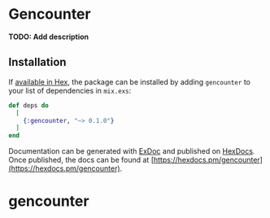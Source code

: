 # Gencounter

**TODO: Add description**

## Installation

If [available in Hex](https://hex.pm/docs/publish), the package can be installed
by adding `gencounter` to your list of dependencies in `mix.exs`:

```elixir
def deps do
  [
    {:gencounter, "~> 0.1.0"}
  ]
end
```

Documentation can be generated with [ExDoc](https://github.com/elixir-lang/ex_doc)
and published on [HexDocs](https://hexdocs.pm). Once published, the docs can
be found at [https://hexdocs.pm/gencounter](https://hexdocs.pm/gencounter).

# gencounter
